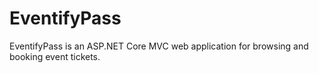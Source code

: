 # EventifyPass
EventifyPass is an ASP.NET Core MVC web application for browsing and booking event tickets.

